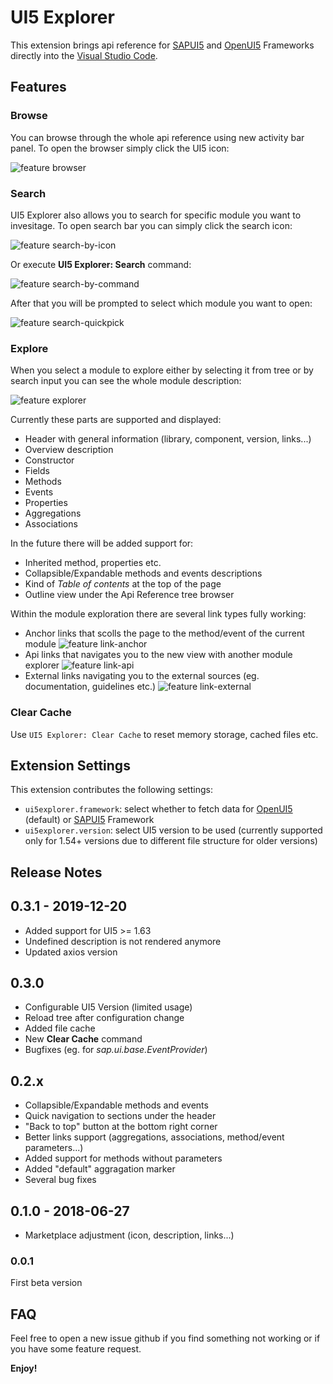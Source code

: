 # UI5 Explorer

This extension brings api reference for [SAPUI5](https://sapui5.hana.ondemand.com/) and [OpenUI5](https://openui5.org/) Frameworks directly into the [Visual Studio Code](https://code.visualstudio.com/).

## Features

### Browse

You can browse through the whole api reference using new activity bar panel. To open the browser simply click the UI5 icon:


![feature browser](media/feature-browser.png)

### Search

UI5 Explorer also allows you to search for specific module you want to invesitage. To open search bar you can simply click the search icon:

![feature search-by-icon](media/feature-search-by-icon.png)

Or execute **UI5 Explorer: Search** command:

![feature search-by-command](media/feature-search-by-command.png)

After that you will be prompted to select which module you want to open:

![feature search-quickpick](media/feature-search-quickpick.png)

### Explore

When you select a module to explore either by selecting it from tree or by search input you can see the whole module description:

![feature explorer](media/feature-explorer.png)

Currently these parts are supported and displayed:
  * Header with general information (library, component, version, links...)
  * Overview description
  * Constructor
  * Fields
  * Methods
  * Events
  * Properties
  * Aggregations
  * Associations

In the future there will be added support for:
  * Inherited method, properties etc.
  * Collapsible/Expandable methods and events descriptions
  * Kind of *Table of contents* at the top of the page
  * Outline view under the Api Reference tree browser

Within the module exploration there are several link types fully working:
  * Anchor links that scolls the page to the method/event of the current module
  ![feature link-anchor](media/feature-link-anchor.gif)
  * Api links that navigates you to the new view with another module explorer
  ![feature link-api](media/feature-link-api.gif)
  * External links navigating you to the external sources (eg. documentation, guidelines etc.)
  ![feature link-external](media/feature-link-external.png)

### Clear Cache

Use `UI5 Explorer: Clear Cache` to reset memory storage, cached files etc.

## Extension Settings

This extension contributes the following settings:

* `ui5explorer.framework`: select whether to fetch data for [OpenUI5](https://openui5.org/) (default) or [SAPUI5](https://sapui5.hana.ondemand.com/) Framework
* `ui5explorer.version`: select UI5 version to be used (currently supported only for 1.54+ versions due to different file structure for older versions)

## Release Notes

## 0.3.1 - 2019-12-20
- Added support for UI5 >= 1.63
- Undefined description is not rendered anymore
- Updated axios version

## 0.3.0
- Configurable UI5 Version (limited usage)
- Reload tree after configuration change
- Added file cache
- New **Clear Cache** command
- Bugfixes (eg. for *sap.ui.base.EventProvider*)

## 0.2.x
- Collapsible/Expandable methods and events
- Quick navigation to sections under the header
- "Back to top" button at the bottom right corner
- Better links support (aggregations, associations, method/event parameters...)
- Added support for methods without parameters
- Added "default" aggragation marker
- Several bug fixes

## 0.1.0 - 2018-06-27
- Marketplace adjustment (icon, description, links...)

### 0.0.1

First beta version


## FAQ

Feel free to open a new issue github if you find something not working or if you have some feature request.

**Enjoy!**

